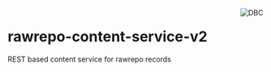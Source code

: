 <img src="http://www.dbc.dk/logo.png" alt="DBC" title="DBC" align="right">

# rawrepo-content-service-v2
REST based content service for rawrepo records
